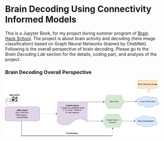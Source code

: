 # Brain Decoding Using Connectivity Informed Models

This is a Jupyter Book, for my project during summer program of [Brain Hack School](https://school-brainhack.github.io/). The project is about brain activity and decoding (here image classification) based on Graph Neural Networks (trained by ChebNet). Following is the overall perspective of brain decoding. Please go to the *Brain Decoding Lab* section for the details, coding part, and analysis of the project. 

### Brain Decoding Overall Perspective
![Link Name](./overall.png) 



